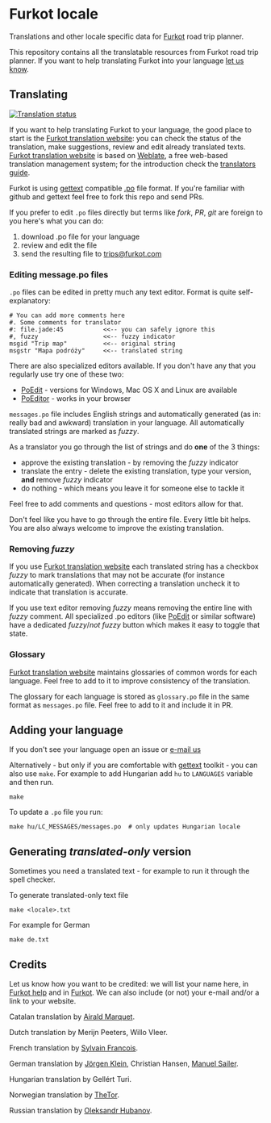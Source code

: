# Furkot locale

Translations and other locale specific data for [Furkot] road trip planner.

This repository contains all the translatable resources from Furkot road trip
planner. If you want to help translating Furkot into your language [let us
know][furkot-email].

## Translating

[![Translation status][weblate-furkot-image]][Furkot translation website]

If you want to help translating Furkot to your language, the good place to
start is the [Furkot translation website]: you can check the status of the
translation, make suggestions, review and edit already translated texts.
[Furkot translation website] is based on [Weblate], a free
web-based translation management system; for the introduction check the
[translators guide].

Furkot is using [gettext] compatible [.po] file format. If you're familiar
with github and gettext feel free to fork this repo and send PRs.

If you prefer to edit `.po` files directly but terms like _fork_, _PR_, _git_
are foreign to you here's what you can do:

1. download .po file for your language
2. review and edit the file
3. send the resulting file to trips@furkot.com

### Editing message.po files

`.po` files can be edited in pretty much any text editor. Format is quite
self-explanatory:

````po
# You can add more comments here
#. Some comments for translator
#: file.jade:45           <<-- you can safely ignore this
#, fuzzy                  <<-- fuzzy indicator
msgid "Trip map"	      <<-- original string
msgstr "Mapa podróży"     <<-- translated string
````

There are also specialized editors available. If you don't have any that you
regularly use try one of these two:

* [PoEdit] - versions for Windows, Mac OS X and Linux are available
* [PoEditor] - works in your browser

`messages.po` file includes English strings and automatically generated (as
in: really bad and awkward) translation in your language. All automatically
translated strings are marked as _fuzzy_.

As a translator you go through the list of strings and do **one** of
the 3 things:

- approve the existing translation - by removing the _fuzzy_ indicator
- translate the entry - delete the existing translation, type your version,
  **and** remove _fuzzy_ indicator
- do nothing - which means you leave it for someone else to tackle it

Feel free to add comments and questions - most editors allow for that.

Don't feel like you have to go through the entire file. Every little bit
helps. You are also always welcome to improve the existing translation.

### Removing _fuzzy_

If you use [Furkot translation website] each translated
string has a checkbox _fuzzy_ to mark translations that may not be accurate
(for instance automatically generated). When  correcting a translation uncheck
it to indicate that translation is accurate.

If you use text editor removing _fuzzy_ means removing the entire line with
_fuzzy_ comment. All specialized .po editors (like [PoEdit] or similar
software) have a dedicated _fuzzy_/_not fuzzy_  button which makes it easy to
toggle that state.

### Glossary

[Furkot translation website] maintains glossaries of common words for each
language. Feel free to add to it to improve consistency of the translation.

The glossary for each language is stored as `glossary.po` file in the same
format as `messages.po` file. Feel free to add to it and include it in PR.

## Adding your language

If you don't see your language open an issue or [e-mail us][furkot-email]

Alternatively - but only if you are comfortable with [gettext] toolkit - you can
also use `make`. For example to add Hungarian add `hu` to `LANGUAGES` variable
and then run.

    make

To update a `.po` file you run:

    make hu/LC_MESSAGES/messages.po  # only updates Hungarian locale

## Generating _translated-only_ version

Sometimes you need a translated text - for example to run it through the spell checker.

To generate translated-only text file

    make <locale>.txt

For example for German

    make de.txt

## Credits

Let us know how you want to be credited: we will list your name here, in [Furkot help][translators credits] and in [Furkot].
We can also include (or not) your e-mail and/or a link to your website.

Catalan translation by [Airald Marquet](https://github.com/airald).

Dutch translation by Merijn Peeters, Willo Vleer.

French translation by [Sylvain Francois](https://github.com/syllant).

German translation by [Jörgen Klein](http://www.klein-bild.de/), Christian Hansen, [Manuel Sailer](https://manuel-sailer.de/).

Hungarian translation by Gellért Turi.

Norwegian translation by [TheTor](https://www.youtube.com/channel/UCkI8CmP2sGzocu9ghudEVKQ).

Russian translation by [Oleksandr Hubanov](https://github.com/alexgubanow).


[Furkot]: https://trips.furkot.com
[furkot-email]: mailto:trips@furkot.com
[gettext]: https://www.gnu.org/software/gettext/
[.po]: https://www.gnu.org/software/gettext/manual/gettext.html#PO-Files
[PoEdit]: http://poedit.net
[PoEditor]: https://localise.biz/free/poeditor
[Furkot translation website]: https://translate.furkot.com/projects/furkot/trips/
[translators credits]: https://help.furkot.com/credits/contributors.html
[translators guide]: http://weblate.readthedocs.org/en/latest/user/translating.html
[Weblate]: https://weblate.org
[weblate-furkot-image]: https://translate.furkot.com/widgets/furkot/-/svg-badge.svg
